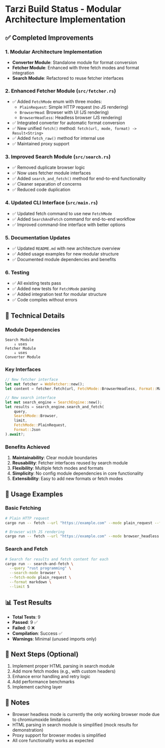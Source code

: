 # Tarzi Build Status - Modular Architecture Implementation

## ✅ Completed Improvements

### 1. Modular Architecture Implementation
- **Converter Module**: Standalone module for format conversion
- **Fetcher Module**: Enhanced with three fetch modes and format integration
- **Search Module**: Refactored to reuse fetcher interfaces

### 2. Enhanced Fetcher Module (`src/fetcher.rs`)
- ✅ Added `FetchMode` enum with three modes:
  - `PlainRequest`: Simple HTTP request (no JS rendering)
  - `BrowserHead`: Browser with UI (JS rendering)
  - `BrowserHeadless`: Headless browser (JS rendering)
- ✅ Integrated converter for automatic format conversion
- ✅ New unified `fetch()` method: `fetch(url, mode, format) -> Result<String>`
- ✅ Added `fetch_raw()` method for internal use
- ✅ Maintained proxy support

### 3. Improved Search Module (`src/search.rs`)
- ✅ Removed duplicate browser logic
- ✅ Now uses fetcher module interfaces
- ✅ Added `search_and_fetch()` method for end-to-end functionality
- ✅ Cleaner separation of concerns
- ✅ Reduced code duplication

### 4. Updated CLI Interface (`src/main.rs`)
- ✅ Updated fetch command to use new `FetchMode`
- ✅ Added `SearchAndFetch` command for end-to-end workflow
- ✅ Improved command-line interface with better options

### 5. Documentation Updates
- ✅ Updated `README.md` with new architecture overview
- ✅ Added usage examples for new modular structure
- ✅ Documented module dependencies and benefits

### 6. Testing
- ✅ All existing tests pass
- ✅ Added new tests for `FetchMode` parsing
- ✅ Added integration test for modular structure
- ✅ Code compiles without errors

## 🔧 Technical Details

### Module Dependencies
```
Search Module
    ↓ uses
Fetcher Module
    ↓ uses
Converter Module
```

### Key Interfaces
```rust
// New fetcher interface
let mut fetcher = WebFetcher::new();
let content = fetcher.fetch(url, FetchMode::BrowserHeadless, Format::Markdown).await?;

// New search interface
let mut search_engine = SearchEngine::new();
let results = search_engine.search_and_fetch(
    query, 
    SearchMode::Browser, 
    limit, 
    FetchMode::PlainRequest, 
    Format::Json
).await?;
```

### Benefits Achieved
1. **Maintainability**: Clear module boundaries
2. **Reusability**: Fetcher interfaces reused by search module
3. **Flexibility**: Multiple fetch modes and formats
4. **Simplicity**: No config module dependencies in core functionality
5. **Extensibility**: Easy to add new formats or fetch modes

## 🚀 Usage Examples

### Basic Fetching
```bash
# Plain HTTP request
cargo run -- fetch --url "https://example.com" --mode plain_request --format markdown

# Browser with JS rendering
cargo run -- fetch --url "https://example.com" --mode browser_headless --format json
```

### Search and Fetch
```bash
# Search for results and fetch content for each
cargo run -- search-and-fetch \
  --query "rust programming" \
  --search-mode browser \
  --fetch-mode plain_request \
  --format markdown \
  --limit 5
```

## 📊 Test Results
- **Total Tests**: 9
- **Passed**: 9 ✅
- **Failed**: 0 ❌
- **Compilation**: Success ✅
- **Warnings**: Minimal (unused imports only)

## 🎯 Next Steps (Optional)
1. Implement proper HTML parsing in search module
2. Add more fetch modes (e.g., with custom headers)
3. Enhance error handling and retry logic
4. Add performance benchmarks
5. Implement caching layer

## 📝 Notes
- Browser headless mode is currently the only working browser mode due to chromiumoxide limitations
- HTML parsing in search module is simplified (mock results for demonstration)
- Proxy support for browser modes is simplified
- All core functionality works as expected 